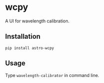 # wcpy
A UI for wavelength calibration.

## Installation

```
pip install astro-wcpy
```

## Usage

Type `wavelength-calibrator` in command line.